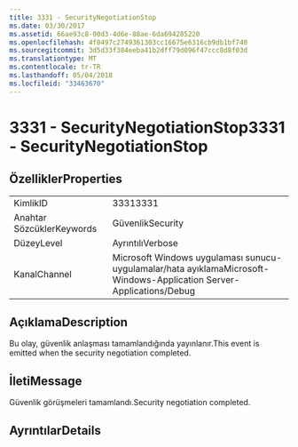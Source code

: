 ```yaml
---
title: 3331 - SecurityNegotiationStop
ms.date: 03/30/2017
ms.assetid: 66ae93c8-00d3-4d6e-88ae-6da694285220
ms.openlocfilehash: 4f0497c2749361303cc16675e6316cb9db1bf740
ms.sourcegitcommit: 3d5d33f384eeba41b2dff79d096f47ccc8d8f03d
ms.translationtype: MT
ms.contentlocale: tr-TR
ms.lasthandoff: 05/04/2018
ms.locfileid: "33463670"
---
```

# <a name="3331---securitynegotiationstop"></a><span data-ttu-id="c1ebb-102">3331 - SecurityNegotiationStop</span><span class="sxs-lookup"><span data-stu-id="c1ebb-102">3331 - SecurityNegotiationStop</span></span>
## <a name="properties"></a><span data-ttu-id="c1ebb-103">Özellikler</span><span class="sxs-lookup"><span data-stu-id="c1ebb-103">Properties</span></span>  
  
|||  
|-|-|  
|<span data-ttu-id="c1ebb-104">Kimlik</span><span class="sxs-lookup"><span data-stu-id="c1ebb-104">ID</span></span>|<span data-ttu-id="c1ebb-105">3331</span><span class="sxs-lookup"><span data-stu-id="c1ebb-105">3331</span></span>|  
|<span data-ttu-id="c1ebb-106">Anahtar Sözcükler</span><span class="sxs-lookup"><span data-stu-id="c1ebb-106">Keywords</span></span>|<span data-ttu-id="c1ebb-107">Güvenlik</span><span class="sxs-lookup"><span data-stu-id="c1ebb-107">Security</span></span>|  
|<span data-ttu-id="c1ebb-108">Düzey</span><span class="sxs-lookup"><span data-stu-id="c1ebb-108">Level</span></span>|<span data-ttu-id="c1ebb-109">Ayrıntılı</span><span class="sxs-lookup"><span data-stu-id="c1ebb-109">Verbose</span></span>|  
|<span data-ttu-id="c1ebb-110">Kanal</span><span class="sxs-lookup"><span data-stu-id="c1ebb-110">Channel</span></span>|<span data-ttu-id="c1ebb-111">Microsoft Windows uygulaması sunucu-uygulamalar/hata ayıklama</span><span class="sxs-lookup"><span data-stu-id="c1ebb-111">Microsoft-Windows-Application Server-Applications/Debug</span></span>|  
  
## <a name="description"></a><span data-ttu-id="c1ebb-112">Açıklama</span><span class="sxs-lookup"><span data-stu-id="c1ebb-112">Description</span></span>  
 <span data-ttu-id="c1ebb-113">Bu olay, güvenlik anlaşması tamamlandığında yayınlanır.</span><span class="sxs-lookup"><span data-stu-id="c1ebb-113">This event is emitted when the security negotiation completed.</span></span>  
  
## <a name="message"></a><span data-ttu-id="c1ebb-114">İleti</span><span class="sxs-lookup"><span data-stu-id="c1ebb-114">Message</span></span>  
 <span data-ttu-id="c1ebb-115">Güvenlik görüşmeleri tamamlandı.</span><span class="sxs-lookup"><span data-stu-id="c1ebb-115">Security negotiation completed.</span></span>  
  
## <a name="details"></a><span data-ttu-id="c1ebb-116">Ayrıntılar</span><span class="sxs-lookup"><span data-stu-id="c1ebb-116">Details</span></span>

